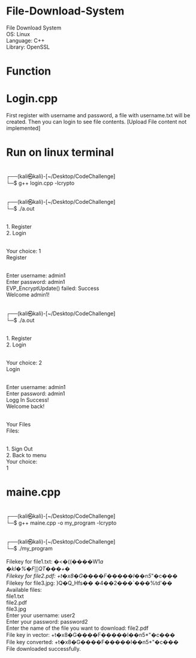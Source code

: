 # File-Download-System
File Download System
<br/>OS: Linux
<br/>Language: C++
<br/>Library: OpenSSL

# Function
# Login.cpp
First register with username and password, a file with username.txt will be created. Then you can login to see file contents.
[Upload File content not implemented] 

# Run on linux terminal 
<br/>┌──(kali㉿kali)-[~/Desktop/CodeChallenge]
<br/>└─$ g++ login.cpp -lcrypto
                                                                                                                                                                       
<br/>┌──(kali㉿kali)-[~/Desktop/CodeChallenge]
<br/>└─$ ./a.out                   

<br/>1. Register
<br/>2. Login

<br/>Your choice: 1
<br/>Register 

<br/>Enter username: admin1
<br/>Enter password: admin1
<br/>EVP_EncryptUpdate() failed: Success
<br/>Welcome admin1!
                                                                                                                                                                       
<br/>┌──(kali㉿kali)-[~/Desktop/CodeChallenge]
<br/>└─$ ./a.out                   

<br/>1. Register
<br/>2. Login

<br/>Your choice: 2
<br/>Login 

<br/>Enter username: admin1
<br/>Enter password: admin1
<br/>Logg In Success!
<br/>Welcome back!

<br/>Your Files
<br/>Files: 

<br/>1. Sign Out
<br/>2. Back to menu
<br/>Your choice: 
<br/>1

# maine.cpp
<br/>┌──(kali㉿kali)-[~/Desktop/CodeChallenge]
<br/>└─$ g++ maine.cpp -o my_program -lcrypto
                           
                                                                                                                                                                    
<br/>┌──(kali㉿kali)-[~/Desktop/CodeChallenge]
<br/>└─$ ./my_program                        
<br/>Filekey for file1.txt: �<�((����W1*a
<br/>                                    �kI�%�F▒QT���+�
<br/>Filekey for file2.pdf: +t�x8�G����F�����I��n5*"�c���
<br/>Filekey for file3.jpg: }Q�Q_Hfs�� �4��2���`���%td'��
<br/>Available files:
<br/>file1.txt
<br/>file2.pdf
<br/>file3.jpg
<br/>Enter your username: user2
<br/>Enter your password: password2
<br/>Enter the name of the file you want to download: file2.pdf
<br/>File key in vector: +t�x8�G����F�����I��n5*"�c���
<br/>File key converted: +t�x8�G����F�����I��n5*"�c���
<br/>File downloaded successfully.
              

